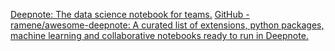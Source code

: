 
[Deepnote: The data science notebook for teams.](https://deepnote.com)
[GitHub - ramene/awesome-deepnote: A curated list of extensions, python packages, machine learning and collaborative notebooks ready to run in Deepnote.](https://github.com/ramene/awesome-deepnote)
